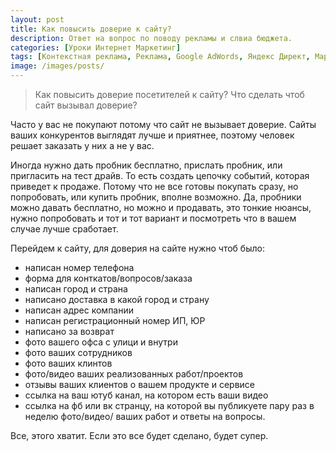 ```yaml
---
layout: post
title: Как повысить доверие к сайту?
description: Ответ на вопрос по поводу рекламы и слвиа бюджета.
categories: [Уроки Интернет Маркетинг]
tags: [Контекстная реклама, Реклама, Google AdWords, Яндекс Директ, Маркетинг]
image: /images/posts/
---
```


<!-- <img src="{{ site.baseurl }}/images/posts/chto-delat-yesli-reklama-unichtozhayet-byudzhet-i-ne-prinosit-polzy.md"
alt="Как повысить доверие посетителей к сайту?" title="Пост про увеличение доверия к сайту">
-->
<blockquote>
Как повысить доверие посетителей к сайту? Что сделать чтоб сайт вызывал доверие?
</blockquote>


Часто у вас не покупают потому что сайт не вызывает доверие. Сайты ваших конкурентов выглядят лучше и приятнее, поэтому человек решает заказать у них а не у вас.

Иногда нужно дать пробник бесплатно, прислать пробник, или пригласить на тест драйв. То есть создать цепочку событий, которая приведет к продаже. Потому что не все готовы покупать сразу, но попробовать, или купить пробник, вполне возможно. Да, пробники можно давать бесплатно, но можно и продавать, это тонкие нюансы, нужно попробовать и тот и тот вариант и посмотреть что в вашем случае лучше сработает.


Перейдем к сайту, для доверия на сайте нужно чтоб было:
<ul>
<li>
написан номер телефона
</li><li>
форма для конткатов/вопросов/заказа
</li><li>
написан город и страна
</li><li>
написано доставка в какой город и страну
</li><li>
написан адрес компании
</li><li>
написан регистрационный номер ИП, ЮР
</li><li>
написано за возврат
</li><li>
фото вашего офса с улици и внутри
</li><li>
фото ваших сотрудников
</li><li>
фото ваших клинтов
</li><li>
фото/видео ваших реализованных работ/проектов
</li><li>
отзывы ваших клиентов о вашем продукте и сервисе
</li><li>
ссылка на ваш ютуб канал, на котором есть ваши видео
</li><li>
ссылка на фб или вк странцу, на которой вы публикуете пару раз в неделю фото/видео/ ваших работ и ответы на вопросы.
</li>
</ul>

Все, этого хватит. Если это все будет сделано, будет супер.
